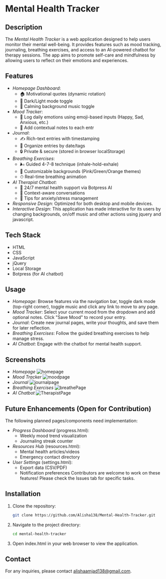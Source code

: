 # Mental Health Tracker

## Description
The *Mental Health Tracker* is a web application designed to help users monitor their mental well-being. It provides features such as mood tracking, journaling, breathing exercises, and access to an AI-powered chatbot for therapy sessions. The app aims to promote self-care and mindfulness by allowing users to reflect on their emotions and experiences.

## Features
- *Homepage Dashboard*:
   - 🏠 Motivational quotes (dynamic rotation)
   - 🔄 Dark/Light mode toggle
   - 🎵 Calming background music toggle
- *Mood Tracker*:
   - 📅 Log daily emotions using emoji-based inputs (Happy, Sad, Anxious, etc.)
   - 📝 Add contextual notes to each entr
- *Journal*:
   - ✍ Rich-text entries with timestamping
   - 📂 Organize entries by date/tags
   - 🔒 Private & secure (stored in browser localStorage)
- *Breathing Exercises*:
   - 🌬 Guided 4-7-8 technique (inhale-hold-exhale)
   - 🎨 Customizable backgrounds (Pink/Green/Orange themes)
   - ⏱ Real-time breathing animation
- *AI Therapist Chatbot*:
   - 🤖 24/7 mental health support via Botpress AI
   - 💬 Context-aware conversations
   - 🧠 Tips for anxiety/stress management
- *Responsive Design*: Optimized for both desktop and mobile devices.
- *Interactive Design*: This application has made interactive for its users by changing backgrounds, on/off music and other actions using jquery and javascript.

## Tech Stack
- HTML
- CSS
- JavaScript
- jQuery
- Local Storage
- Botpress (for AI chatbot)

## Usage
- *Homepage*: Browse features via the navigation bar, toggle dark mode (top-right corner), toggle music and click any link to move to any page.
- *Mood Tracker*: Select your current mood from the dropdown and add optional notes. Click "Save Mood" to record your entry.
- *Journal*: Create new journal pages, write your thoughts, and save them for later reflection.
- *Breathing Exercises*: Follow the guided breathing exercises to help manage stress.
- *AI Chatbot*: Engage with the chatbot for mental health support.

## Screenshots
- *Homepage*
![homepage](https://github.com/user-attachments/assets/9cc51ff2-e1d7-441a-bad5-7ecd0c3ba1b9)
- *Mood Tracker*
![moodpage](https://github.com/user-attachments/assets/07eac6f6-a4ab-400c-a075-926232e8d071)
- *Journal*
![journalpage](https://github.com/user-attachments/assets/84986797-6e0d-424d-8d80-c8ecc6b2e792)
- *Breathing Exercises*
![breathePage](https://github.com/user-attachments/assets/dfe006f1-2acd-4943-a930-e6886e8d7561)
- *AI Chatbot*
![TherapistPage](https://github.com/user-attachments/assets/f2ce4976-a396-4540-98a6-22b1efc6238e)

## Future Enhancements (Open for Contribution)
The following planned pages/components need implementation:
- *Progress Dashboard* (progress.html):
   - Weekly mood trend visualization
   - Journaling streak counter
- *Resources Hub* (resources.html):
   - Mental health articles/videos
   - Emergency contact directory
- *User Settings* (settings.html):
   - Export data (CSV/PDF)
   - Notification preferences
Contributors are welcome to work on these features! Please check the Issues tab for specific tasks.

## Installation
1. Clone the repository:
   ```bash
   git clone https://github.com/Alisha138/Mental-Health-Tracker.git
2. Navigate to the project directory:
   ```bash
   cd mental-health-tracker
3. Open index.html in your web browser to view the application.

## Contact
For any inquiries, please contact alishaamjad138@gmail.com.
